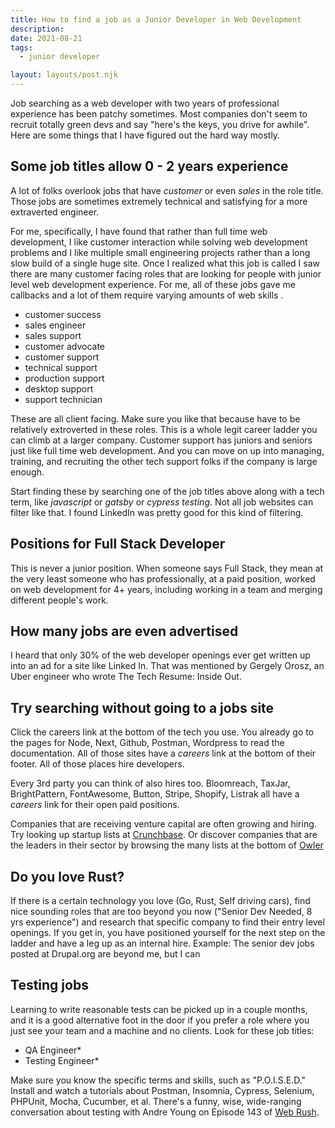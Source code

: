 ```yaml
---
title: How to find a job as a Junior Developer in Web Development
description:
date: 2021-08-21
tags:
  - junior developer

layout: layouts/post.njk
---
```


Job searching as a web developer with two years of professional experience has been patchy sometimes. Most companies don't seem to recruit totally green devs and say "here's the keys, you drive for awhile". Here are some things that I have figured out the hard way mostly. 

## Some job titles allow 0 - 2 years experience

A lot of folks overlook jobs that have *customer* or even *sales* in the role title. Those jobs are sometimes extremely technical and satisfying for a more extraverted engineer.

For me, specifically, I have found that rather than full time web development, I like customer interaction while solving web development problems and I like multiple small engineering projects rather than a long slow build of a single huge site. Once I realized what this job is called I saw there are many customer facing roles that are looking for people with junior level web development experience.  For me, all of these jobs gave me callbacks and a lot of them require varying amounts of web skills .
- customer success
- sales engineer 
- sales support
- customer advocate
- customer support
- technical support
- production support
- desktop support
- support technician

These are all client facing. Make sure you like that because have to be relatively extroverted in these roles. This is a whole legit career ladder you can climb at a larger company.  Customer support has juniors and seniors just like full time web development. And you can move on up into managing, training, and recruiting the other tech support folks if the company is large enough.   

Start finding these by searching one of the job titles above along with a tech term, like *javascript* or *gatsby* or *cypress testing*.  Not all job websites can filter like that.  I found LinkedIn was pretty good for this kind of filtering.

## Positions for Full Stack Developer

This is never a junior position.  When someone says Full Stack, they mean at the very least someone who has professionally, at a paid position, worked on web development for 4+ years, including working in a team and merging different people's work.  

## How many jobs are even advertised

I heard that only 30% of the web developer openings ever get written up into an ad for a site like Linked In. That was mentioned by Gergely Orosz, an Uber engineer who wrote The Tech Resume: Inside Out.  

## Try searching without going to a jobs site

Click the careers link at the bottom of the tech you use.  You already go to the pages for Node, Next, Github, Postman, Wordpress to read the documentation.  All of those sites have a *careers* link at the bottom of their footer.  All of those places hire developers.  

Every 3rd party you can think of also hires too.  Bloomreach, TaxJar, BrightPattern, FontAwesome, Button, Stripe, Shopify, Listrak all have a *careers* link for their open paid positions.

Companies that are receiving venture capital are often growing and hiring. Try looking up startup lists at [Crunchbase](https://www.crunchbase.com/lists/funding-rounds-this-week/597d61b8-3ffe-426c-903e-6e33bcb29f9d/funding_rounds). Or discover companies that are the leaders in their sector by browsing the many lists at the bottom of [Owler](https://corp.owler.com/)

## Do you love Rust?

If there is a certain technology you love (Go, Rust, Self driving cars), find nice sounding roles that are too beyond you now ("Senior Dev Needed, 8 yrs experience") and research that specific company to find their entry level openings. If you get in, you have positioned yourself for the next step on the ladder and have a leg up as an internal hire.  Example: The senior dev jobs posted at Drupal.org are beyond me, but I can 


## Testing jobs

Learning to write reasonable tests can be picked up in a couple months, and it is a good alternative foot in the door if you prefer a role where you just see your team and a machine and no clients. Look for these job titles:

- QA Engineer*
- Testing Engineer*

Make sure you know the specific terms and skills, such as "P.O.I.S.E.D." Install and watch a tutorials about Postman, Insomnia, Cypress, Selenium, PHPUnit, Mocha, Cucumber, et al. There's a funny, wise, wide-ranging conversation about testing with Andre Young on Episode 143 of [Web Rush](https://johnpapa.net/old-man-yells-at-tests-with-andre-young-on-web-rush-143/).

